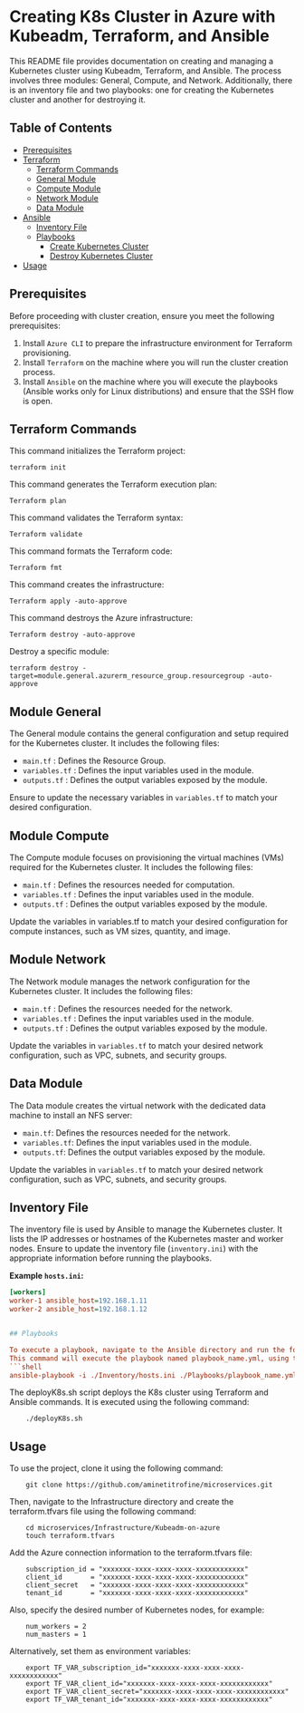 # Creating K8s Cluster in Azure with Kubeadm, Terraform, and Ansible

This README file provides documentation on creating and managing a Kubernetes cluster using Kubeadm, Terraform, and Ansible. The process involves three modules: General, Compute, and Network. Additionally, there is an inventory file and two playbooks: one for creating the Kubernetes cluster and another for destroying it.

## Table of Contents

- [Prerequisites](#prerequisites)
- [Terraform](#terraform)
    - [Terraform Commands](#terraform-commands)
    - [General Module](#general-module)
    - [Compute Module](#compute-module)
    - [Network Module](#network-module)
    - [Data Module](#data-module)
- [Ansible](#ansible)
    - [Inventory File](#inventory-file)
    - [Playbooks](#playbooks)
        - [Create Kubernetes Cluster](#create_kubernetes_cluster)
        - [Destroy Kubernetes Cluster](#destroy_kubernetes_cluster)
- [Usage](#usage)

## Prerequisites

Before proceeding with cluster creation, ensure you meet the following prerequisites:

1. Install `Azure CLI` to prepare the infrastructure environment for Terraform provisioning.
2. Install `Terraform` on the machine where you will run the cluster creation process.
3. Install `Ansible` on the machine where you will execute the playbooks (Ansible works only for Linux distributions) and ensure that the SSH flow is open.

## Terraform Commands

This command initializes the Terraform project:
```shell
terraform init
```
This command generates the Terraform execution plan:
```shell
Terraform plan 
```

This command validates the Terraform syntax:
```shell
Terraform validate 
```
This command formats the Terraform code:
```shell
Terraform fmt
```
This command creates the infrastructure:
```shell
Terraform apply -auto-approve
```
This command destroys the Azure infrastructure:
```shell
Terraform destroy -auto-approve 
```
Destroy a specific module:
```shell
terraform destroy -target=module.general.azurerm_resource_group.resourcegroup -auto-approve
```


## Module General

The General module contains the general configuration and setup required for the Kubernetes cluster. It includes the following files:

- `main.tf` : Defines the Resource Group.
- `variables.tf` :  Defines the input variables used in the module.
- `outputs.tf` : Defines the output variables exposed by the module.

Ensure to update the necessary variables in `variables.tf` to match your desired configuration.

## Module Compute

The Compute module focuses on provisioning the virtual machines (VMs) required for the Kubernetes cluster. It includes the following files:

- `main.tf` : Defines the resources needed for computation.
- `variables.tf` : Defines the input variables used in the module.
- `outputs.tf` : Defines the output variables exposed by the module.

Update the variables in variables.tf to match your desired configuration for compute instances, such as VM sizes, quantity, and image.

## Module Network

The Network module manages the network configuration for the Kubernetes cluster. It includes the following files:

- `main.tf` : Defines the resources needed for the network.
- `variables.tf` : Defines the input variables used in the module.
- `outputs.tf` : Defines the output variables exposed by the module.

Update the variables in `variables.tf` to match your desired network configuration, such as VPC, subnets, and security groups.


## Data Module

The Data module creates the virtual network with the dedicated data machine to install an NFS server:

- `main.tf`: Defines the resources needed for the network.
- `variables.tf`: Defines the input variables used in the module.
- `outputs.tf`: Defines the output variables exposed by the module.

Update the variables in `variables.tf` to match your desired network configuration, such as VPC, subnets, and security groups.

## Inventory File

The inventory file is used by Ansible to manage the Kubernetes cluster. It lists the IP addresses or hostnames of the Kubernetes master and worker nodes. Ensure to update the inventory file (`inventory.ini`) with the appropriate information before running the playbooks.

**Example `hosts.ini`:**

```ini
[workers]
worker-1 ansible_host=192.168.1.11
worker-2 ansible_host=192.168.1.12


## Playbooks

To execute a playbook, navigate to the Ansible directory and run the following command:
This command will execute the playbook named playbook_name.yml, using the inventory file located at ./Inventory/hosts.ini.
```shell
ansible-playbook -i ./Inventory/hosts.ini ./Playbooks/playbook_name.yml
```



The deployK8s.sh script deploys the K8s cluster using Terraform and Ansible commands. It is executed using the following command:
```shell
    ./deployK8s.sh
```

## Usage

To use the project, clone it using the following command:
```shell
    git clone https://github.com/aminetitrofine/microservices.git
```

Then, navigate to the Infrastructure directory and create the terraform.tfvars file using the following command:
```shell
    cd microservices/Infrastructure/Kubeadm-on-azure
    touch terraform.tfvars
```
Add the Azure connection information to the terraform.tfvars file:
```shell
    subscription_id = "xxxxxxx-xxxx-xxxx-xxxx-xxxxxxxxxxxx"
    client_id       = "xxxxxxx-xxxx-xxxx-xxxx-xxxxxxxxxxxx"
    client_secret   = "xxxxxxx-xxxx-xxxx-xxxx-xxxxxxxxxxxx"
    tenant_id       = "xxxxxxx-xxxx-xxxx-xxxx-xxxxxxxxxxxx"
```
Also, specify the desired number of Kubernetes nodes, for example:
```shell
    num_workers = 2
    num_masters = 1
```
Alternatively, set them as environment variables:
```shell
    export TF_VAR_subscription_id="xxxxxxx-xxxx-xxxx-xxxx-xxxxxxxxxxxx"
    export TF_VAR_client_id="xxxxxxx-xxxx-xxxx-xxxx-xxxxxxxxxxxx"
    export TF_VAR_client_secret="xxxxxxx-xxxx-xxxx-xxxx-xxxxxxxxxxxx"
    export TF_VAR_tenant_id="xxxxxxx-xxxx-xxxx-xxxx-xxxxxxxxxxxx"
```
